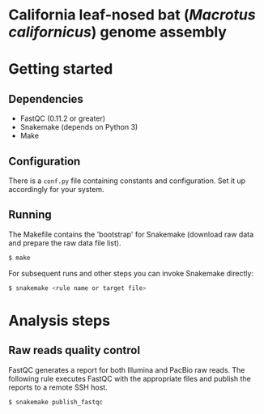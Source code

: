 # California leaf-nosed bat (*Macrotus californicus*) genome assembly

# Getting started

## Dependencies

 - FastQC (0.11.2 or greater)
 - Snakemake (depends on Python 3)
 - Make

## Configuration

There is a `conf.py` file containing constants and configuration.
Set it up accordingly for your system.

## Running

The Makefile contains the 'bootstrap' for Snakemake (download raw data and prepare
the raw data file list).

```bash
$ make
```

For subsequent runs and other steps you can invoke Snakemake directly:

```bash
$ snakemake <rule name or target file>
```

# Analysis steps

## Raw reads quality control

FastQC generates a report for both Illumina and PacBio raw reads.
The following rule executes FastQC with the appropriate files and publish the reports
to a remote SSH host.

```bash
$ snakemake publish_fastqc
```
